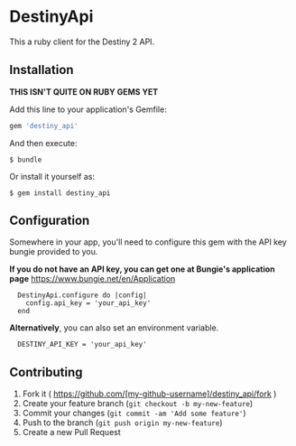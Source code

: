 # DestinyApi

This a ruby client for the Destiny 2 API.

## Installation

**THIS ISN'T QUITE ON RUBY GEMS YET**

Add this line to your application's Gemfile:

```ruby
gem 'destiny_api'
```

And then execute:

    $ bundle

Or install it yourself as:

    $ gem install destiny_api

## Configuration

Somewhere in your app, you'll need to configure this gem with the API key bungie provided to you.

**If you do not have an API key, you can get one at Bungie's application page** https://www.bungie.net/en/Application

```
  DestinyApi.configure do |config|
    config.api_key = 'your_api_key'
  end
```

**Alternatively**, you can also set an environment variable.

```
  DESTINY_API_KEY = 'your_api_key'
```

## Contributing

1. Fork it ( https://github.com/[my-github-username]/destiny_api/fork )
2. Create your feature branch (`git checkout -b my-new-feature`)
3. Commit your changes (`git commit -am 'Add some feature'`)
4. Push to the branch (`git push origin my-new-feature`)
5. Create a new Pull Request
